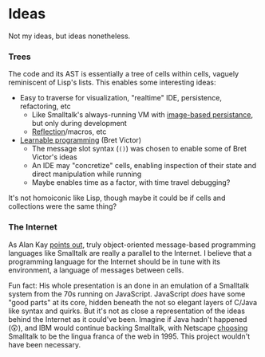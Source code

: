 # Ideas

Not my ideas, but ideas nonetheless.

### Trees

The code and its AST is essentially a tree of cells within cells, vaguely reminiscent of Lisp's lists. This enables some interesting ideas:

- Easy to traverse for visualization, "realtime" IDE, persistence, refactoring, etc
  - Like Smalltalk's always-running VM with [image-based persistance](https://en.wikipedia.org/wiki/Smalltalk#Image-based_persistence), but only during development
  - [Reflection](https://en.wikipedia.org/wiki/Smalltalk#Reflection)/macros, etc
- [Learnable programming](http://worrydream.com/LearnableProgramming/) (Bret Victor)
  - The message slot syntax (`()`) was chosen to enable some of Bret Victor's ideas
  - An IDE may "concretize" cells, enabling inspection of their state and direct manipulation while running
  - Maybe enables time as a factor, with time travel debugging?

It's not homoiconic like Lisp, though maybe it could be if cells and collections were the same thing?


### The Internet

As Alan Kay [points out](https://www.youtube.com/watch?v=AnrlSqtpOkw#t=2m56s), truly object-oriented message-based programming languages like Smalltalk are really a parallel to the Internet. I believe that a programming language for the Internet should be in tune with its environment, a language of messages between cells.

Fun fact: His whole presentation is an done in an emulation of a Smalltalk system from the 70s running on JavaScript. JavaScript _does_ have some "good parts" at its core, hidden beneath the not so elegant layers of C/Java like syntax and quirks. But it's not as close a representation of the ideas behind the Internet as it could've been. Imagine if Java hadn't happened (😲), and IBM would continue backing Smalltalk, with Netscape [choosing](https://en.wikipedia.org/wiki/JavaScript#Creation_at_Netscape) Smalltalk to be the lingua franca of the web in 1995. This project wouldn't have been necessary.
